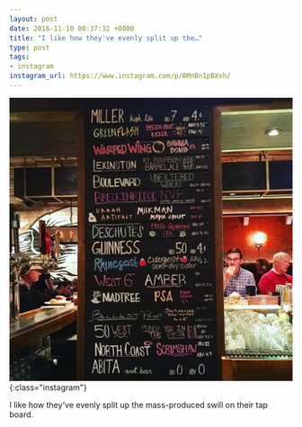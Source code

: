 ```yaml
---
layout: post
date: 2016-11-10 00:37:32 +0000
title: "I like how they've evenly split up the…"
type: post
tags:
- instagram
instagram_url: https://www.instagram.com/p/BMnBn1pBXsh/
---
```


![Instagram - BMnBn1pBXsh](/assets/BMnBn1pBXsh.jpg){:class="instagram"}

I like how they've evenly split up the mass-produced swill on their tap board.
